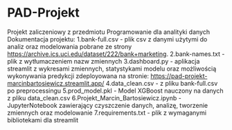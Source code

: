 # PAD-Projekt
Projekt zaliczeniowy z przedmiotu Programowanie dla analityki danych
Dokumentacja projektu:
1.bank-full.csv - plik csv z danymi użytymi do analiz oraz modelowania pobrane ze strony https://archive.ics.uci.edu/dataset/222/bank+marketing.
2.bank-names.txt - plik z wytłumaczeniem nazw zmiennych
3.dashboard.py - aplikacja streamlit z wykresami zmiennych, statystykami modelu oraz możliwością wykonywania predykcji zdeployowana na stronie:
https://pad-projekt-marcinbartosiewicz.streamlit.app/
4.data_clean.csv - z pliku bank-full.csv po preprocessingu
5.prod_model.pkl - Model XGBoost nauczony na danych z pliku data_clean.csv 
6.Projekt_Marcin_Bartosiewicz.ipynb - JupyterNotebook zawierający czyszczenie danych, analizę, tworzenie zmiennych oraz modelowanie
7.requirements.txt - plik z wymaganymi bibliotekami dla streamlit

